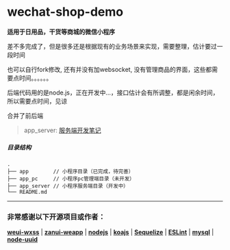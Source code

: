 # wechat-shop-demo

**适用于日用品，干货等商城的微信小程序**

差不多完成了，但是很多还是根据现有的业务场景来实现，需要整理，估计要过一段时间

也可以自行fork修改, 还有并没有加websocket, 没有管理商品的界面，这些都需要点时间。。。。。。

后端代码用的是node.js，正在开发中...，接口估计会有所调整，都是闲余时间，所以需要点时间，见谅

合并了前后端

> app_server: [服务端开发笔记](https://github.com/ruiyong-lee/wechat-shop-demo/blob/master/app_server/NOTE.md)

##### 目录结构

```
.
├── app        // 小程序目录（已完成，待完善）
├── app_pc     // 小程序pc管理端目录（未开发）
├── app_server // 小程序服务端目录（开发中）
└── README.md
```

***

### 非常感谢以下开源项目或作者：

[**weui-wxss**](https://github.com/Tencent/weui-wxss) | [**zanui-weapp**](https://github.com/youzan/zanui-weapp) | [**nodejs**](https://github.com/nodejs) | [**koajs**](https://github.com/koajs) | [**Sequelize**](https://github.com/sequelize) | [**ESLint**](https://github.com/eslint) | [**mysql**](https://github.com/mysqljs/mysql) | [**node-uuid**](https://github.com/kelektiv/node-uuid)
